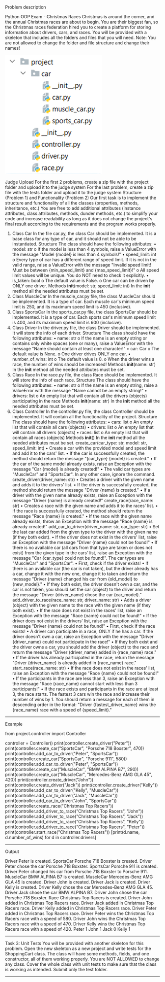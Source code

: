 Problem description 

Python OOP Exam - Christmas Races
Christmas is around the corner, and the annual Christmas races are about to begin. You are their biggest fan, so the Christmas races federation hired you to create a platform for storing information about drivers, cars, and races.
You will be provided with a skeleton that includes all the folders and files that you will need.
Note: You are not allowed to change the folder and file structure and change their names!

![img.png](img.png)

Judge Upload
For the first 2 problems, create a zip file with the project folder and upload it to the judge system
For the last problem, create a zip file with the tests folder and upload it to the judge system
Structure (Problem 1) and Functionality (Problem 2)
Our first task is to implement the structure and functionality of all the classes (properties, methods, inheritance, etc.)
You are free to add additional attributes (instance attributes, class attributes, methods, dunder methods, etc.) to simplify your code and increase readability as long as it does not change the project's final result according to the requirements and the program works properly.
1.	Class Car
In the file car.py, the class Car should be implemented. It is a base class for any type of car, and it should not be able to be instantiated.
Structure
The class should have the following attributes:
•	model: str
o	If the model is less than 4 symbols, raise a ValueError with the message "Model {model} is less than 4 symbols!"
•	speed_limit: int
o	Every type of car has a different range of speed limit. If it is not in the valid range, raise a ValueError with the message "Invalid speed limit! Must be between {min_speed_limit} and {max_speed_limit}!"
o	All speed limit values will be unique. You do NOT need to check it explicitly.
•	is_taken: bool
o	The default value is False.
o	One car can be driven by ONLY one driver.
Methods
__init__(model: str, speed_limit: int)
In the __init__ method all the needed attributes must be set.
2.	Class MuscleCar
In the muscle_car.py file, the class MuscleCar should be implemented. It is a type of car. Each muscle car's minimum speed limit is 250, and its maximum speed limit is 450 (inclusive).
3.	Class SportsCar
In the sports_car.py file, the class SportsCar should be implemented. It is a type of car. Each sports car's minimum speed limit is 400, and its maximum speed limit is 600 (inclusive).
4.	Class Driver
In the driver.py file, the class Driver should be implemented. It will store the info of each driver.
Structure
The class should have the following attributes:
•	name: str
o	If the name is an empty string or contains only white spaces (one or many), raise a ValueError with the message "Name should contain at least one character!"
•	car: Car
o	The default value is None.
o	One driver drives ONLY one car.
•	number_of_wins: int
o	The default value is 0.
o	When the driver wins a race, the number of wins should be increased!
Methods
__init__(name: str)
In the __init__ method all the needed attributes must be set.
5.	Class Race
In the race.py file, the class Race should be implemented. It will store the info of each race.
Structure
The class should have the following attributes:
•	name: str
o	If the name is an empty string, raise a ValueError with the message "Name cannot be an empty string!"
•	drivers: list
o	An empty list that will contain all the drivers (objects) participating in the race 
Methods
__init__(name: str)
In the __init__ method all the needed attributes must be set.
6.	Class Controller
In the controller.py file, the class Controller should be implemented. It will contain all the functionality of the project.
Structure
The class should have the following attributes:
•	cars: list
o	An empty list that will contain all cars (objects)
•	drivers: list
o	An empty list that will contain all drivers (objects)
•	races: list
o	An empty list that will contain all races (objects)
Methods
__init__()
In the __init__ method all the needed attributes must be set.
create_car(car_type: str, model: str, speed_limit: int)
•	Create a car with the provided model and speed limit and add it to the cars' list.
•	If the car is successfully created, the method should return the message "{car_type} {model} is created."
•	If the car of the same model already exists, raise an Exception with the message "Car {model} is already created!"
•	The valid car types are "MuscleCar" and "SportsCar". In any other case, ignore the command.
create_driver(driver_name: str)
•	Creates a driver with the given name and adds it to the drivers' list. 
•	If the driver is successfully created, the method should return the message "Driver {name} is created."
•	If a driver with the given name already exists, raise an Exception with the message "Driver {name} is already created!"
create_race(race_name: str)
•	Creates a race with the given name and adds it to the races' list.
•	If the race is successfully created, the method should return the message "Race {name} is created."
•	If the race with the given name already exists, throw an Exception with the message "Race {name} is already created!"
add_car_to_driver(driver_name: str, car_type: str)
•	Set the last car added from the given type to the driver with the given name (if they both exist).
•	If the driver does not exist in the drivers' list, raise an Exception with the message "Driver {name} could not be found!"
•	If there is no available car (all cars from that type are taken or does not exist) from the given type in the cars' list, raise an Exception with the message "Car {car_type} could not be found!". The car types are "MuscleCar" and "SportsCar".
•	First, check if the driver exists!
•	If there is an available car (the car is not taken), but the driver already has a car, change it with the new one, change it to taken and return the message "Driver {name} changed his car from {old_model} to {new_model}."
•	If they both exist, the driver doesn't own a car, and the car is not taken, you should set the car (object) to the driver and return the message "Driver {driver_name} chose the car {car_model}."
add_driver_to_race(race_name: str, driver_name: str)
•	Adds a driver (object) with the given name to the race with the given name (if they both exist).
•	If the race does not exist in the races' list, raise an Exception with the message "Race {name} could not be found!"
•	If the driver does not exist in the drivers' list, raise an Exception with the message "Driver {name} could not be found!"
•	First, check if the race exists!
•	A driver can participate in a race, ONLY if he has a car. If the driver doesn't own a car, raise an Exception with the message "Driver {driver_name} could not participate in the race!"
•	If they both exist and the driver owns a car, you should add the driver (object) to the race and return the message "Driver {driver_name} added in {race_name} race."
•	If the driver has already participated in the race, return the message "Driver {driver_name} is already added in {race_name} race."
start_race(race_name: str)
•	If the race does not exist in the races' list, raise an Exception with the message "Race {name} could not be found!"
•	If the participants in the race are less than 3, raise an Exception with the message "Race {race_name} cannot start with less than 3 participants!"
•	If the race exists and participants in the race are at least 3, the race starts. The fastest 3 cars win the race and increase their number of wins by 1. You should return a message for each of them in descending order in the format:
"Driver {fastest_driver_name} wins the {race_name} race with a speed of {speed_limit}."


_______________________________________________
Example

from project.controller import Controller

controller = Controller()
print(controller.create_driver("Peter"))
print(controller.create_car("SportsCar", "Porsche 718 Boxster", 470))
print(controller.add_car_to_driver("Peter", "SportsCar"))
print(controller.create_car("SportsCar", "Porsche 911", 580))
print(controller.add_car_to_driver("Peter", "SportsCar"))
print(controller.create_car("MuscleCar", "BMW ALPINA B7", 290))
print(controller.create_car("MuscleCar", "Mercedes-Benz AMG GLA 45", 420))
print(controller.create_driver("John"))
print(controller.create_driver("Jack"))
print(controller.create_driver("Kelly"))
print(controller.add_car_to_driver("Kelly", "MuscleCar"))
print(controller.add_car_to_driver("Jack", "MuscleCar"))
print(controller.add_car_to_driver("John", "SportsCar"))
print(controller.create_race("Christmas Top Racers"))
print(controller.add_driver_to_race("Christmas Top Racers", "John"))
print(controller.add_driver_to_race("Christmas Top Racers", "Jack"))
print(controller.add_driver_to_race("Christmas Top Racers", "Kelly"))
print(controller.add_driver_to_race("Christmas Top Racers", "Peter"))
print(controller.start_race("Christmas Top Racers"))
[print(d.name, d.number_of_wins) for d in controller.drivers]



_______________________________________________
Output

Driver Peter is created.
SportsCar Porsche 718 Boxster is created.
Driver Peter chose the car Porsche 718 Boxster.
SportsCar Porsche 911 is created.
Driver Peter changed his car from Porsche 718 Boxster to Porsche 911.
MuscleCar BMW ALPINA B7 is created.
MuscleCar Mercedes-Benz AMG GLA 45 is created.
Driver John is created.	
Driver Jack is created.
Driver Kelly is created.
Driver Kelly chose the car Mercedes-Benz AMG GLA 45.
Driver Jack chose the car BMW ALPINA B7.
Driver John chose the car Porsche 718 Boxster.
Race Christmas Top Racers is created.
Driver John added in Christmas Top Racers race.
Driver Jack added in Christmas Top Racers race.
Driver Kelly added in Christmas Top Racers race.
Driver Peter added in Christmas Top Racers race.
Driver Peter wins the Christmas Top Racers race with a speed of 580.
Driver John wins the Christmas Top Racers race with a speed of 470.
Driver Kelly wins the Christmas Top Racers race with a speed of 420.
Peter 1
John 1
Jack 0
Kelly 1


_______________________________________________

Task 3: Unit Tests
You will be provided with another skeleton for this problem. Open the new skeleton as a new project and write tests for the ShoppingCart class. The class will have some methods, fields, and one constructor, all of them working properly. You are NOT ALLOWED to change any class. Cover the whole class with unit tests to make sure that the class is working as intended. Submit only the test folder.


_______________________________________________